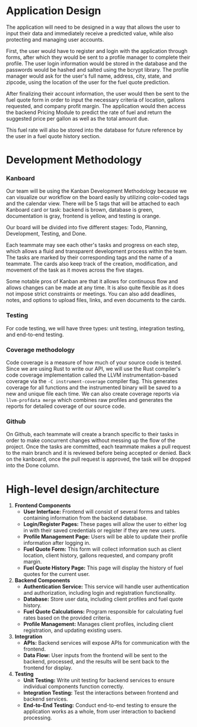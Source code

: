 # Application Design
The application will need to be designed in a way that allows the user to input their data and immediately receive a predicted value, while also protecting and managing user accounts. 

First, the user would have to register and login with the application through forms, after which they would be sent to a profile manager to complete their profile. The user login information would be stored in the database and the passwords would be hashed and salted using the bcrypt library. The profile manager would ask for the user's full name, address, city, state, and zipcode, using the location of the user for the fuel quote prediction.

After finalizing their account information, the user would then be sent to the fuel quote form in order to input the necessary criteria of location, gallons requested, and company profit margin. The application would then access the backend Pricing Module to predict the rate of fuel and return the suggested price per gallon as well as the total amount due.

This fuel rate will also be stored into the database for future reference by the user in a fuel quote history section. 

# Development Methodology

### Kanboard
Our team will be using the Kanban Development Methodology because we can visualize our workflow on the board easily by utilizing color-coded tags and the calendar view. There will be 5 tags that will be attached to each Kanboard card or task: backend is brown, database is green, documentation is gray, frontend is yellow, and testing is orange.

Our board will be divided into five different stages: Todo, Planning, Development, Testing, and Done.

Each teammate may see each other's tasks and progress on each step, which allows a fluid and transparent development process within the team. The tasks are marked by their corresponding tags and the name of a teammate. The cards also keep track of the creation, modification, and movement of the task as it moves across the five stages.

Some notable pros of Kanban are that it allows for continuous flow and allows changes can be made at any time. It is also quite flexible as it does not impose strict constraints or meetings. You can also add deadlines, notes, and options to upload files, links, and even documents to the cards. 

### Testing
For code testing, we will have three types: unit testing, integration testing, and end-to-end testing. 

### Coverage methodology
Code coverage is a measure of how much of your source code is tested. Since we are using Rust to write our API, we will use the Rust compiler's code coverage implementation called the LLVM instrumentation-based coverage via the `-C instrument-coverage` compiler flag. This generates coverage for all functions and the instrumented binary will be saved to a new and unique file each time. We can also create coverage reports via `llvm-profdata merge` which combines raw profiles and generates the reports for detailed coverage of our source code.

### Github
On Github, each teammate will create a branch specific to their tasks in order to make concurrent changes without messing up the flow of the project. Once the tasks are committed, each teammate makes a pull request to the main branch and it is reviewed before being accepted or denied. Back on the kanboard, once the pull request is approved, the task will be dropped into the Done column. 

# High-level design/architecture

1. **Frontend Components**
   - **User Interface:** Frontend will consist of several forms and tables containing information from the backend database.
   - **Login/Register Pages:** These pages will allow the user to either log in with their saved credentials or register if they are new users.
   - **Profile Management Page:** Users will be able to update their profile information after logging in.
   - **Fuel Quote Form:** This form will collect information such as client location, client history, gallons requested, and company profit margin.
   - **Fuel Quote History Page:** This page will display the history of fuel quotes for the current user.
2. **Backend Components**
   - **Authentication Service:** This service will handle user authentication and authorization, including login and registration functionality.
   - **Database:** Store user data, including client profiles and fuel quote history.
   - **Fuel Quote Calculations:** Program responsible for calculating fuel rates based on the provided criteria.
   - **Profile Management:** Manages client profiles, including client registration, and updating existing users.
3. **Integration**
   - **APIs:** Backend services will expose APIs for communication with the frontend.
   - **Data Flow:** User inputs from the frontend will be sent to the backend, processed, and the results will be sent back to the frontend for display.
4. **Testing**
   - **Unit Testing:** Write unit testing for backend services to ensure individual components function correctly.
   - **Integration Testing:** Test the interactions between frontend and backend services.
   - **End-to-End Testing:** Conduct end-to-end testing to ensure the application works as a whole, from user interaction to backend processing.
